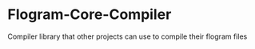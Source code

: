 # Flogram-Core-Compiler
Compiler library that other projects can use to compile their flogram files
